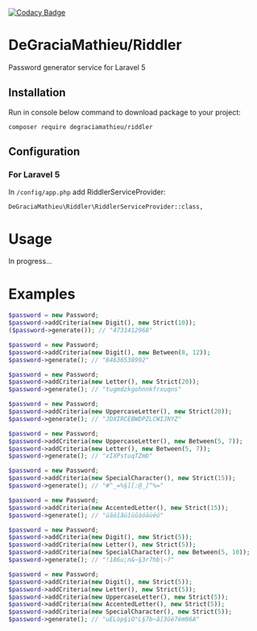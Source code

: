 [![Codacy Badge](https://api.codacy.com/project/badge/Grade/d662a4fa526a4a709d3ad1991cba2533)](https://www.codacy.com/app/DeGraciaMathieu/Riddler?utm_source=github.com&amp;utm_medium=referral&amp;utm_content=DeGraciaMathieu/Riddler&amp;utm_campaign=Badge_Grade)

# DeGraciaMathieu/Riddler

Password generator service for Laravel 5
 
## Installation
 
Run in console below command to download package to your project:

```
composer require degraciamathieu/riddler
```
 
## Configuration
 
### For Laravel 5

In `/config/app.php` add RiddlerServiceProvider:
```
DeGraciaMathieu\Riddler\RiddlerServiceProvider::class,
```
 
# Usage
 
In progress...

# Examples
 
```php
$password = new Password;
$password->addCriteria(new Digit(), new Strict(10));
($password->generate()); // "4731412968"

$password = new Password;
$password->addCriteria(new Digit(), new Between(8, 12));
$password->generate(); // "84636538992"

$password = new Password;
$password->addCriteria(new Letter(), new Strict(20));
$password->generate(); // "tugmdzkgohnnkfrxuqns"

$password = new Password;
$password->addCriteria(new UppercaseLetter(), new Strict(20));
$password->generate(); // "JDXIRCEBWDPZLCWIJNYZ"

$password = new Password;
$password->addCriteria(new UppercaseLetter(), new Between(5, 7));
$password->addCriteria(new Letter(), new Between(5, 7));
$password->generate(); // "xIXPstuqTZmb"

$password = new Password;
$password->addCriteria(new SpecialCharacter(), new Strict(15));
$password->generate(); // "#^_=%§][:@_]^%="

$password = new Password;
$password->addCriteria(new AccentedLetter(), new Strict(15));
$password->generate(); // "üãöîâüîüûàóäùéú"

$password = new Password;
$password->addCriteria(new Digit(), new Strict(5));
$password->addCriteria(new Letter(), new Strict(5));
$password->addCriteria(new SpecialCharacter(), new Between(5, 10));
$password->generate(); // "!186u;n&~§3r7hb|~?"

$password = new Password;
$password->addCriteria(new Digit(), new Strict(5));
$password->addCriteria(new Letter(), new Strict(5));
$password->addCriteria(new UppercaseLetter(), new Strict(5));
$password->addCriteria(new AccentedLetter(), new Strict(5));
$password->addCriteria(new SpecialCharacter(), new Strict(5));
$password->generate(); // "uELòp§iO°L§7b~â]3ûë7èm96A"
```
